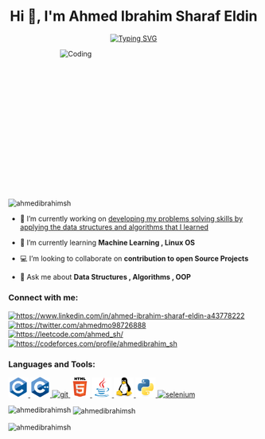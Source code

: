 
<h1 align="center">Hi 👋, I'm Ahmed Ibrahim Sharaf Eldin</h1>
<p align="center">
<a href="https://git.io/typing-svg"><img src="https://readme-typing-svg.herokuapp.com?font=Times+New+Roman&weight=600&size=30&pause=1000&color=2F70EB&background=A62CA000&center=true&vCenter=true&width=600&lines=Computer+Engineering+Student;Competitive+Programmer;Trying+to+improve+by+learning+everyday" alt="Typing SVG" /></a>
</p>
<img align="right" alt="Coding" width="400" height = "300" src="https://cdn.dribbble.com/users/1162077/screenshots/5403918/focus-animation.gif">


<p align="left"> <img src="https://komarev.com/ghpvc/?username=ahmedibrahimsh&label=Profile%20views&color=0e75b6&style=flat" alt="ahmedibrahimsh" /> </p>

- 🔭 I’m currently working on [developing my problems solving skills by applying the data structures and algorithms that I learned](https://github.com/AhmedIbrahimSH/Problem-Solving-Codeforces-leetcode)

- :book: I’m currently learning **Machine Learning , Linux OS**

- :computer: I’m looking to collaborate on **contribution to open Source Projects**

- 💬 Ask me about **Data Structures , Algorithms , OOP**

<h3 align="left">Connect with me:</h3>
<p align="left">
<a href="https://www.linkedin.com/in/ahmed-ibrahim-sharaf-eldin-a43778222" target="blank"><img align="center" src="https://raw.githubusercontent.com/rahuldkjain/github-profile-readme-generator/master/src/images/icons/Social/linked-in-alt.svg" alt="https://www.linkedin.com/in/ahmed-ibrahim-sharaf-eldin-a43778222" height="30" width="40" /></a>
<a href="https://twitter.com/AhmedMo98726888" target="blank"><img align="center" src="https://raw.githubusercontent.com/rahuldkjain/github-profile-readme-generator/master/src/images/icons/Social/twitter.svg" alt="https://twitter.com/ahmedmo98726888" height="30" width="40" /></a>
<a href="https://leetcode.com/Ahmed_SH/" target="blank"><img align="center" src="https://raw.githubusercontent.com/rahuldkjain/github-profile-readme-generator/master/src/images/icons/Social/leet-code.svg" alt="https://leetcode.com/ahmed_sh/" height="30" width="40" /></a>
<a href="https://codeforces.com/profile/AhmedIbrahim_SH" target="blank"><img align="center" src="https://raw.githubusercontent.com/rahuldkjain/github-profile-readme-generator/master/src/images/icons/Social/codeforces.svg" alt="https://codeforces.com/profile/ahmedibrahim_sh" height="40" width="40" /></a>
</p>

<h3 align="left">Languages and Tools:</h3>
<p align="left"> <a href="https://www.cprogramming.com/" target="_blank" rel="noreferrer"> <img src="https://raw.githubusercontent.com/devicons/devicon/master/icons/c/c-original.svg" alt="c" width="40" height="40"/> </a> <a href="https://www.w3schools.com/cpp/" target="_blank" rel="noreferrer"> <img src="https://raw.githubusercontent.com/devicons/devicon/master/icons/cplusplus/cplusplus-original.svg" alt="cplusplus" width="40" height="40"/> </a> <a href="https://git-scm.com/" target="_blank" rel="noreferrer"> <img src="https://www.vectorlogo.zone/logos/git-scm/git-scm-icon.svg" alt="git" width="40" height="40"/> </a> <a href="https://www.w3.org/html/" target="_blank" rel="noreferrer"> <img src="https://raw.githubusercontent.com/devicons/devicon/master/icons/html5/html5-original-wordmark.svg" alt="html5" width="40" height="40"/> </a> <a href="https://www.java.com" target="_blank" rel="noreferrer"> <img src="https://raw.githubusercontent.com/devicons/devicon/master/icons/java/java-original.svg" alt="java" width="40" height="40"/> </a> <a href="https://www.linux.org/" target="_blank" rel="noreferrer"> <img src="https://raw.githubusercontent.com/devicons/devicon/master/icons/linux/linux-original.svg" alt="linux" width="40" height="40"/> </a> <a href="https://www.python.org" target="_blank" rel="noreferrer"> <img src="https://raw.githubusercontent.com/devicons/devicon/master/icons/python/python-original.svg" alt="python" width="40" height="40"/> </a> <a href="https://www.selenium.dev" target="_blank" rel="noreferrer"> <img src="https://raw.githubusercontent.com/detain/svg-logos/780f25886640cef088af994181646db2f6b1a3f8/svg/selenium-logo.svg" alt="selenium" width="40" height="40"/> </a> </p>

<p><img align="left" src="https://github-readme-stats.vercel.app/api/top-langs?username=ahmedibrahimsh&show_icons=true&locale=en&layout=compact" alt="ahmedibrahimsh" /></p>

<p>&nbsp;<img align="center" src="https://github-readme-stats.vercel.app/api?username=ahmedibrahimsh&show_icons=true&locale=en" alt="ahmedibrahimsh" /></p>

<p><img align="center" src="https://github-readme-streak-stats.herokuapp.com/?user=ahmedibrahimsh&" alt="ahmedibrahimsh" /></p>

